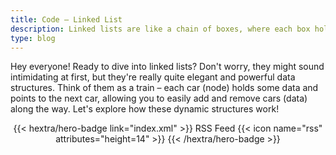 ```yaml
---
title: Code – Linked List
description: Linked lists are like a chain of boxes, where each box holds data and the address of the next box, offering flexible data storage but needing more memory management.
type: blog
---
```


Hey everyone!  Ready to dive into linked lists?  Don't worry, they might sound intimidating at first, but they're really quite elegant and powerful data structures.  Think of them as a train – each car (node) holds some data and points to the next car, allowing you to easily add and remove cars (data) along the way. Let's explore how these dynamic structures work!

<div style="text-align: center; margin-top: 1em;">
{{< hextra/hero-badge link="index.xml" >}}
  <span>RSS Feed</span>
  {{< icon name="rss" attributes="height=14" >}}
{{< /hextra/hero-badge >}}
</div>
